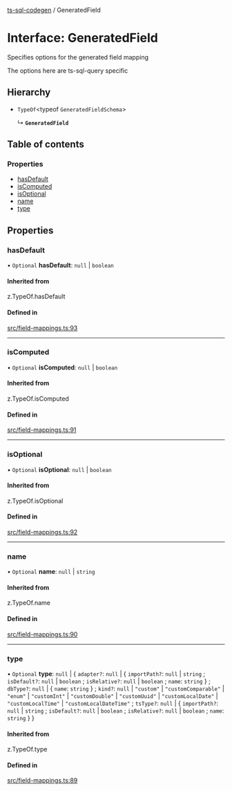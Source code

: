 [ts-sql-codegen](../README.md) / GeneratedField

# Interface: GeneratedField

Specifies options for the generated field mapping

The options here are ts-sql-query specific

## Hierarchy

- `TypeOf`\<typeof `GeneratedFieldSchema`\>

  ↳ **`GeneratedField`**

## Table of contents

### Properties

- [hasDefault](GeneratedField.md#hasdefault)
- [isComputed](GeneratedField.md#iscomputed)
- [isOptional](GeneratedField.md#isoptional)
- [name](GeneratedField.md#name)
- [type](GeneratedField.md#type)

## Properties

### hasDefault

• `Optional` **hasDefault**: ``null`` \| `boolean`

#### Inherited from

z.TypeOf.hasDefault

#### Defined in

[src/field-mappings.ts:93](https://github.com/lorefnon/ts-sql-codegen/blob/b77777f/src/field-mappings.ts#L93)

___

### isComputed

• `Optional` **isComputed**: ``null`` \| `boolean`

#### Inherited from

z.TypeOf.isComputed

#### Defined in

[src/field-mappings.ts:91](https://github.com/lorefnon/ts-sql-codegen/blob/b77777f/src/field-mappings.ts#L91)

___

### isOptional

• `Optional` **isOptional**: ``null`` \| `boolean`

#### Inherited from

z.TypeOf.isOptional

#### Defined in

[src/field-mappings.ts:92](https://github.com/lorefnon/ts-sql-codegen/blob/b77777f/src/field-mappings.ts#L92)

___

### name

• `Optional` **name**: ``null`` \| `string`

#### Inherited from

z.TypeOf.name

#### Defined in

[src/field-mappings.ts:90](https://github.com/lorefnon/ts-sql-codegen/blob/b77777f/src/field-mappings.ts#L90)

___

### type

• `Optional` **type**: ``null`` \| \{ `adapter?`: ``null`` \| \{ `importPath?`: ``null`` \| `string` ; `isDefault?`: ``null`` \| `boolean` ; `isRelative?`: ``null`` \| `boolean` ; `name`: `string`  } ; `dbType?`: ``null`` \| \{ `name`: `string`  } ; `kind?`: ``null`` \| ``"custom"`` \| ``"customComparable"`` \| ``"enum"`` \| ``"customInt"`` \| ``"customDouble"`` \| ``"customUuid"`` \| ``"customLocalDate"`` \| ``"customLocalTime"`` \| ``"customLocalDateTime"`` ; `tsType?`: ``null`` \| \{ `importPath?`: ``null`` \| `string` ; `isDefault?`: ``null`` \| `boolean` ; `isRelative?`: ``null`` \| `boolean` ; `name`: `string`  }  }

#### Inherited from

z.TypeOf.type

#### Defined in

[src/field-mappings.ts:89](https://github.com/lorefnon/ts-sql-codegen/blob/b77777f/src/field-mappings.ts#L89)

